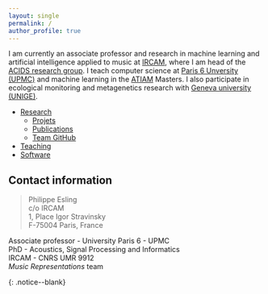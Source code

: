 ```yaml
---
layout: single
permalink: /
author_profile: true
---
```


<script language="JavaScript" type="text/javascript" src="https://code.jquery.com/jquery-latest.min.js"></script>
<script>
$(document).ready(function(){
    $(".abuttons").click(function () {
        var idname= $(this).data('divid');
        $("#"+idname).show("slow");
    });
    $("#div1").hide();
    $("#div2").hide();
    $("#div3").hide();
});
</script>

<div markdown = "1">

I am currently an associate professor and research in machine learning and artificial intelligence applied to music at [IRCAM](http://www.ircam.fr), where I am head of the [ACIDS research group](http://acids.ircam.fr). I teach computer science at [Paris 6 Unversity (UPMC)](http://www.upmc.fr) and machine learning in the [ATIAM](http://atiam.ircam.fr) Masters. I also participate in ecological monitoring and metagenetics research with [Geneva university (UNIGE)](http://genev.unige.ch/research/people/Philippe-Esling).

* [Research](/research/)
  * [Projets](/projects/)
  * [Publications](/publications/)
  * [Team GitHub](http://acids-ircam.github.com)
* [Teaching](/teaching/)
* [Software](/software/)

## Contact information
> Philippe Esling  
> c/o IRCAM  
> 1, Place Igor Stravinsky  
> F-75004 Paris, France  

Associate professor - University Paris 6 - UPMC  
PhD - Acoustics, Signal Processing and Informatics  
IRCAM - CNRS UMR 9912  
*Music Representations* team  

</div>{: .notice--blank}
